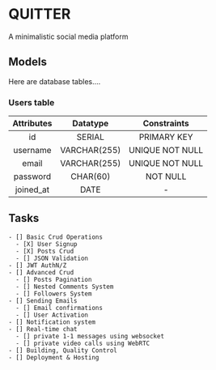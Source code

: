 # QUITTER
A minimalistic social media platform

## Models
Here are database tables....

### Users table
| Attributes  | Datatype     | Constraints     |
|    :----:   |    :----:    |    :----:       |
| id          | SERIAL       | PRIMARY KEY     |
| username    | VARCHAR(255) | UNIQUE NOT NULL |
| email       | VARCHAR(255) | UNIQUE NOT NULL |
| password    | CHAR(60)     | NOT NULL        |
| joined_at   | DATE         | -               |


## Tasks
    - [] Basic Crud Operations
      - [X] User Signup
      - [X] Posts Crud
      - [] JSON Validation
    - [] JWT AuthN/Z
    - [] Advanced Crud
      - [] Posts Pagination
      - [] Nested Comments System
      - [] Followers System
    - [] Sending Emails
      - [] Email confirmations
      - [] User Activation
    - [] Notification system
    - [] Real-time chat
      - [] private 1-1 messages using websocket
      - [] private video calls using WebRTC
    - [] Building, Quality Control
    - [] Deployment & Hosting